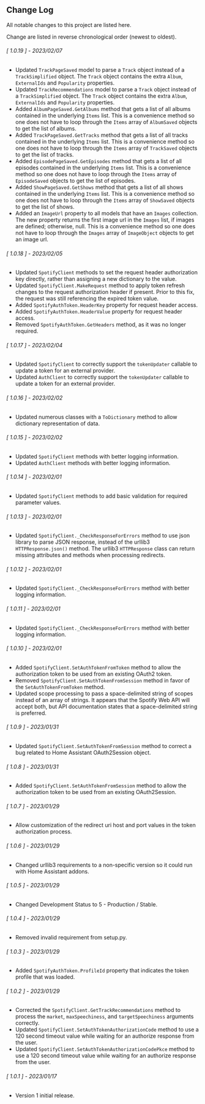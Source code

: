 ## Change Log

All notable changes to this project are listed here.  

Change are listed in reverse chronological order (newest to oldest).  

<span class="changelog">

###### [ 1.0.19 ] - 2023/02/07

  * Updated `TrackPageSaved` model to parse a `Track` object instead of a `TrackSimplified` object.  The `Track` object contains the extra `Album`, `ExternalIds` and `Popularity` properties.
  * Updated `TrackRecommendations` model to parse a `Track` object instead of a `TrackSimplified` object.  The `Track` object contains the extra `Album`, `ExternalIds` and `Popularity` properties.
  * Added `AlbumPageSaved.GetAlbums` method that gets a list of all albums contained in the underlying `Items` list.  This is a convenience method so one does not have to loop through the `Items` array of `AlbumSaved` objects to get the list of albums.
  * Added `TrackPageSaved.GetTracks` method that gets a list of all tracks contained in the underlying `Items` list.  This is a convenience method so one does not have to loop through the `Items` array of `TrackSaved` objects to get the list of tracks.
  * Added `EpisodePageSaved.GetEpisodes` method that gets a list of all episodes contained in the underlying `Items` list.  This is a convenience method so one does not have to loop through the `Items` array of `EpisodeSaved` objects to get the list of episodes.
  * Added `ShowPageSaved.GetShows` method that gets a list of all shows contained in the underlying `Items` list.  This is a convenience method so one does not have to loop through the `Items` array of `ShowSaved` objects to get the list of shows.
  * Added an `ImageUrl` property to all models that have an `Images` collection.  The new property returns the first image url in the `Images` list, if images are defined; otherwise, null.  This is a convenience method so one does not have to loop through the `Images` array of `ImageObject` objects to get an image url.

###### [ 1.0.18 ] - 2023/02/05

  * Updated `SpotifyClient` methods to set the request header authorization key directly, rather than assigning a new dictionary to the value.
  * Updated `SpotifyClient.MakeRequest` method to apply token refresh changes to the request authorization header if present.  Prior to this fix, the request was still referencing the expired token value.
  * Added `SpotifyAuthToken.HeaderKey` property for request header access.
  * Added `SpotifyAuthToken.HeaderValue` property for request header access.
  * Removed `SpotifyAuthToken.GetHeaders` method, as it was no longer required.

###### [ 1.0.17 ] - 2023/02/04

  * Updated `SpotifyClient` to correctly support the `tokenUpdater` callable to update a token for an external provider.
  * Updated `AuthClient` to correctly support the `tokenUpdater` callable to update a token for an external provider.

###### [ 1.0.16 ] - 2023/02/02

  * Updated numerous classes with a `ToDictionary` method to allow dictionary representation of data.

###### [ 1.0.15 ] - 2023/02/02

  * Updated `SpotifyClient` methods with better logging information.
  * Updated `AuthClient` methods with better logging information.

###### [ 1.0.14 ] - 2023/02/01

  * Updated `SpotifyClient` methods to add basic validation for required parameter values.

###### [ 1.0.13 ] - 2023/02/01

  * Updated `SpotifyClient._CheckResponseForErrors` method to use json library to parse JSON response, instead of the urllib3 `HTTPResponse.json()` method.  The urllib3 `HTTPResponse` class can return missing attributes and methods when processing redirects.

###### [ 1.0.12 ] - 2023/02/01

  * Updated `SpotifyClient._CheckResponseForErrors` method with better logging information.

###### [ 1.0.11 ] - 2023/02/01

  * Updated `SpotifyClient._CheckResponseForErrors` method with better logging information.

###### [ 1.0.10 ] - 2023/02/01

  * Added `SpotifyClient.SetAuthTokenFromToken` method to allow the authorization token to be used from an existing OAuth2 token.
  * Removed `SpotifyClient.SetAuthTokenFromSession` method in favor of the `SetAuthTokenFromToken` method.
  * Updated scope processing to pass a space-delimited string of scopes instead of an array of strings.  It appears that the Spotify Web API will accept both, but API documentation states that a space-delimited string is preferred.

###### [ 1.0.9 ] - 2023/01/31

  * Updated `SpotifyClient.SetAuthTokenFromSession` method to correct a bug related to Home Assistant OAuth2Session object.

###### [ 1.0.8 ] - 2023/01/31

  * Added `SpotifyClient.SetAuthTokenFromSession` method to allow the authorization token to be used from an existing OAuth2Session.

###### [ 1.0.7 ] - 2023/01/29

  * Allow customization of the redirect uri host and port values in the token authorization process.

###### [ 1.0.6 ] - 2023/01/29

  * Changed urllib3 requirements to a non-specific version so it could run with Home Assistant addons.

###### [ 1.0.5 ] - 2023/01/29

  * Changed Development Status to 5 - Production / Stable.

###### [ 1.0.4 ] - 2023/01/29

  * Removed invalid requirement from setup.py.

###### [ 1.0.3 ] - 2023/01/29

  * Added `SpotifyAuthToken.ProfileId` property that indicates the token profile that was loaded.

###### [ 1.0.2 ] - 2023/01/29

  * Corrected the `SpotifyClient.GetTrackRecommendations` method to process the `market`, `maxSpeechiness`, and `targetSpeechiness` arguments correctly.
  * Updated `SpotifyClient.SetAuthTokenAuthorizationCode` method to use a 120 second timeout value while waiting for an authorize response from the user.
  * Updated `SpotifyClient.SetAuthTokenAuthorizationCodePkce` method to use a 120 second timeout value while waiting for an authorize response from the user.

###### [ 1.0.1 ] - 2023/01/17

  * Version 1 initial release.

</span>